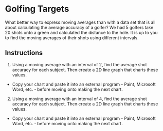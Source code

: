 # Golfing Targets

What better way to express moving averages than with a data set that is all about calculating the average accuracy of a golfer? We had 5 golfers take 20 shots onto a green and calculated the distance to the hole. It is up to you to find the moving averages of their shots using different intervals.

## Instructions

1. Using a moving average with an interval of 2, find the average shot accuracy for each subject. Then create a 2D line graph that charts these values.

* Copy your chart and paste it into an external program - Paint, Microsoft Word, etc. - before moving onto making the next chart.

2. Using a moving average with an interval of 4, find the average shot accuracy for each subject. Then create a 2D line graph that charts these values.

* Copy your chart and paste it into an external program - Paint, Microsoft Word, etc. - before moving onto making the next chart.
